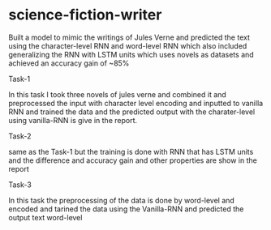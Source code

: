 # science-fiction-writer
Built a model to mimic the writings of Jules Verne and predicted the text using the character-level RNN and word-level RNN which also included generalizing the RNN with LSTM units which uses novels as datasets and achieved an accuracy gain of ~85%

Task-1

In this task I took three novels of jules verne and combined it and preprocessed the input with character level encoding and inputted to vanilla RNN and trained the data and the predicted output with the charater-level using vanilla-RNN is give in the report.

Task-2 

same as the Task-1 but the training is done with RNN that has LSTM units and the difference and accuracy gain and other properties are show in the report

Task-3

In this task the preprocessing of the data is done by word-level and encoded and tarined the data using the Vanilla-RNN and predicted the output text word-level
